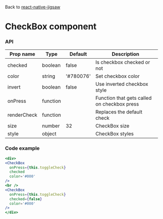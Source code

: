 Back to [react-native-jigsaw](../../README.md)

CheckBox component
================
### API
Prop name        | Type      | Default   | Description
---------------- | --------- | --------- | ------------------
checked          | boolean   | false     | Is checkbox checked or not
color            | string    | '#780076' | Set checkbox color
invert           | boolean   | false     | Use inverted checkbox style
onPress          | function  |           | Function that gets called on checkbox press
renderCheck      | function  |           | Replaces the default check
size             | number    | 32        | CheckBox size
style            | object    |           | CheckBox styles

### Code example

```jsx
<div>
<CheckBox
  onPress={this.toggleCheck}
  checked
  color='#000'
/>
<br />
<CheckBox
  onPress={this.toggleCheck}
  checked={false}
  color='#000'
/>
</div>
```
